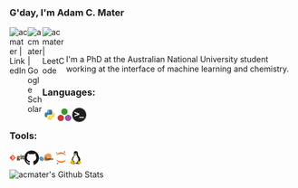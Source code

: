 ### G'day, I'm Adam C. Mater 
[<img align="left" alt="acmater | LinkedIn" width="32px" src="https://cdn.jsdelivr.net/npm/simple-icons@v3/icons/linkedin.svg" />][linkedin]
[<img align='left' alt='acmater | Google Scholar' width='26px' src="https://cdn.jsdelivr.net/npm/simple-icons@3.13.0/icons/googlescholar.svg" />][googlescholar]
[<img align='left' alt='acmater | LeetCode' width='42px' src="https://cdn.jsdelivr.net/npm/simple-icons@3.13.0/icons/leetcode.svg" />][leetcode]

<br />
<br />

I'm a PhD at the Australian National University student working at the interface of machine learning and chemistry.

### Languages:

[<img align="left" alt="Python" width="26px" src="https://raw.githubusercontent.com/github/explore/80688e429a7d4ef2fca1e82350fe8e3517d3494d/topics/python/python.png" />][linkedin]
[<img align="left" alt="Julia" width=26px src="https://raw.githubusercontent.com/JuliaLang/julia-logo-graphics/master/images/julia-dots.svg" />][linkedin]
[<img align="left" alt="Bash" width="26px" src="https://raw.githubusercontent.com/github/explore/80688e429a7d4ef2fca1e82350fe8e3517d3494d/topics/terminal/terminal.png" />][linkedin]

<br />

### Tools:
[<img align="left" alt="Git" width="26px" src="https://raw.githubusercontent.com/github/explore/80688e429a7d4ef2fca1e82350fe8e3517d3494d/topics/git/git.png" />][linkedin]
[<img align="left" alt="GitHub" width="26px" src="https://raw.githubusercontent.com/github/explore/78df643247d429f6cc873026c0622819ad797942/topics/github/github.png" />][linkedin]
[<img align="left" alt="GitHub" width="26px" src="https://raw.githubusercontent.com/github/explore/80688e429a7d4ef2fca1e82350fe8e3517d3494d/topics/scikit-learn/scikit-learn.png" />][linkedin]
[<img align="left" alt="Jupyter" width="26px" src="https://raw.githubusercontent.com/github/explore/80688e429a7d4ef2fca1e82350fe8e3517d3494d/topics/jupyter-notebook/jupyter-notebook.png" />][linkedin]
<img align="left" alt="Linux" width="26px" src="https://raw.githubusercontent.com/github/explore/80688e429a7d4ef2fca1e82350fe8e3517d3494d/topics/linux/linux.png" />

<br />


<br />

<img align="left" alt="acmater's Github Stats" src="https://github-readme-stats.vercel.app/api?username=acmater&show_icons=true&hide_border=true&theme=dracula" />

[linkedin]: https://www.linkedin.com/in/acmater/
[googlescholar]: https://scholar.google.com.au/citations?user=lZORsIoAAAAJ&hl=en&oi=ao
[leetcode]: https://leetcode.com/acmater/
